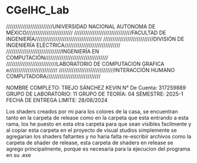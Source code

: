 # CGeIHC_Lab
/////////////////////////UNIVERSIDAD NACIONAL AUTONOMA DE MÉXICO/////////////////////////
///////////////////////////////FACULTAD DE INGENIERÍA////////////////////////////////////
///////////////////////////DIVISIÓN DE INGENIERÍA ELÉCTRICA//////////////////////////////
//////////////////////////////INGENIERÍA EN COMPUTACIÓN//////////////////////////////////
///////////////////////////LABORATORIO DE COMPUTACION GRAFICA e//////////////////////////
//////////////////////////////INTERACCIÓN HUMANO COMPUTADORA/////////////////////////////

NOMBRE COMPLETO: TREJO SÁNCHEZ KEVIN
N° De Cuenta: 317259889
GRUPO DE LABORATORIO: 11
GRUPO DE TEORÍA: 04
SEMESTRE: 2025-1
FECHA DE ENTREGA LIMITE: 28/08/2024

Los shaders creados por mi para los colores de la casa, se encuentran tanto en la carpeta de 
release como en la carpeta que esta entrando a esta rama, los he puesto en esta otra carpeta 
para que sean visibles facilmente y al copiar esta carpeta en el proyecto de visual studios 
simplemente se agregarian los shaders faltantes y no haria falta re-escribir archivos como la 
carpeta de shader de release, esta carpeta de shaders en release se agrego principalmente, 
porque es necesaria para la ejecucion del programa en su .exe
